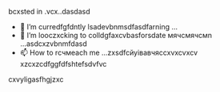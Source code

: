 bcxsted in .vcx..dasdasd
- 🌱 I’m curredfgfdntly lsadevbnmsdfasdfarning ...
- 💞️ I’m looczxcking to colldgfaxcvbasforsdate мячсмячсмn ...asdcxzvbnmfdasd
- 📫 How to rсчмeach me ...zxsdfcйуівавчясcxvxcvxcv
xzcxzcdfggfdfshtefsdvfvc
<!---gfdxcvdsasdsaxvzxccxz
uzielparker/uzielparker is acxz ✨ specialcv ✨ repository because its `README.md` (this file) appears on your GitHub profidase.
You can click the Preview link to take a look at your changes.
--->
cxvyligasfhgjzxc

